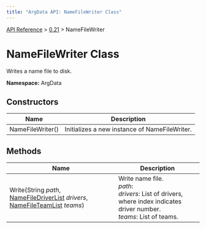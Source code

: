 ```yaml
---
title: "ArgData API: NameFileWriter Class"
---
```


[API Reference](/argdata/api/) &gt; [0.21](/argdata/api/0.21/) &gt; NameFileWriter

# NameFileWriter Class

Writes a name file to disk.

**Namespace:** ArgData

## Constructors

<table class="table table-bordered table-striped ">
<thead>
  <tr>
    <th>Name</th>
    <th>Description</th>
  </tr>
</thead>
<tbody>
  <tr>
    <td>NameFileWriter()</td>
    <td>Initializes a new instance of NameFileWriter.</td>
  </tr>
</tbody>
</table>


## Methods

<table class="table table-bordered table-striped ">
<thead>
  <tr>
    <th>Name</th>
    <th>Description</th>
  </tr>
</thead>
<tbody>
  <tr>
    <td>Write(String <em>path</em>, <a href="/argdata/api/0.21/namefiledriverlist/">NameFileDriverList</a> <em>drivers</em>, <a href="/argdata/api/0.21/namefileteamlist/">NameFileTeamList</a> <em>teams</em>)</td>
    <td>Write name file.<br /><em>path</em>: <br /><em>drivers</em>: List of drivers, where index indicates driver number.<br /><em>teams</em>: List of teams.<br /></td>
  </tr>
</tbody>
</table>


